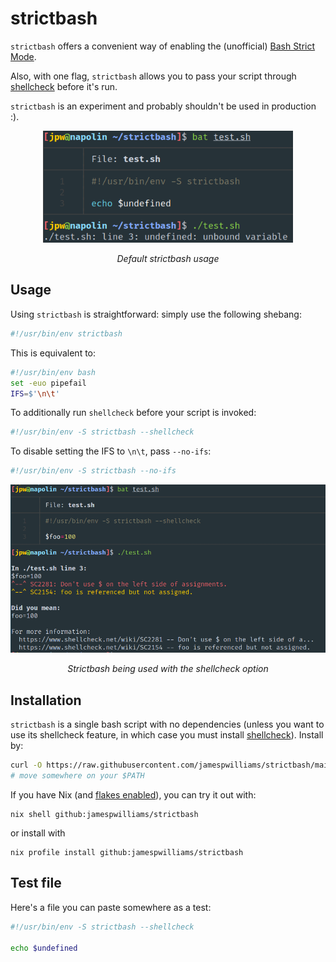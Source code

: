 # strictbash

`strictbash` offers a convenient way of enabling the (unofficial) [Bash Strict
Mode](http://redsymbol.net/articles/unofficial-bash-strict-mode/).

Also, with one flag, `strictbash` allows you to pass your script through
[shellcheck](https://github.com/koalaman/shellcheck) before it's run.

`strictbash` is an experiment and probably shouldn't be used in production :).

<p align="center">
<img src="https://github.com/jamespwilliams/strictbash/raw/main/screenshots/no-options.png" width=400>
<p align="center"><i>Default strictbash usage</i></p>
</p>

## Usage

Using `strictbash` is straightforward: simply use the following shebang:

```bash
#!/usr/bin/env strictbash
```

This is equivalent to:

```bash
#!/usr/bin/env bash
set -euo pipefail
IFS=$'\n\t'
```

To additionally run `shellcheck` before your script is invoked:

```bash
#!/usr/bin/env -S strictbash --shellcheck
```

To disable setting the IFS to `\n\t`, pass `--no-ifs`:

```bash
#!/usr/bin/env -S strictbash --no-ifs
```

<p align="center">
<img src="https://github.com/jamespwilliams/strictbash/raw/main/screenshots/shellcheck.png" width=700>
<p align="center"><i>Strictbash being used with the shellcheck option</i></p>
</p>

## Installation

`strictbash` is a single bash script with no dependencies (unless you want to
use its shellcheck feature, in which case you must install
[shellcheck](https://github.com/koalaman/shellcheck)). Install
by:

```bash
curl -O https://raw.githubusercontent.com/jamespwilliams/strictbash/main/strictbash
# move somewhere on your $PATH
```

If you have Nix (and [flakes
enabled](https://nixos.wiki/wiki/Flakes#Installing_flakes)), you can try it out
with:

```
nix shell github:jamespwilliams/strictbash
```

or install with

```
nix profile install github:jamespwilliams/strictbash
```

## Test file

Here's a file you can paste somewhere as a test:

```bash
#!/usr/bin/env -S strictbash --shellcheck

echo $undefined
```
